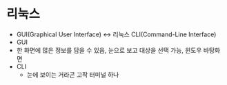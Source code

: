 # 리눅스
-  GUI(Graphical User Interface)  <-> 리눅스 CLI(Command-Line Interface)
-  GUI
  -  한 화면에 많은 정보를 담을 수 있음, 눈으로 보고 대상을 선택 가능, 윈도우 바탕화면
- CLI
  -  눈에 보이는 거라곤 고작 터미널 하나


